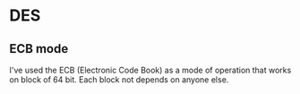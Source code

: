 # DES

## ECB mode

I've used the ECB (Electronic Code Book) as a mode of operation that works on block of 64 bit. Each block not depends on anyone else.
